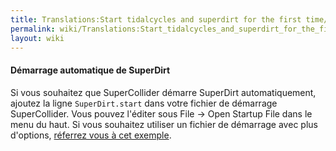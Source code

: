 ```yaml
---
title: Translations:Start tidalcycles and superdirt for the first time/8/fr
permalink: wiki/Translations:Start_tidalcycles_and_superdirt_for_the_first_time/8/fr/
layout: wiki
---
```


#### Démarrage automatique de SuperDirt

Si vous souhaitez que SuperCollider démarre SuperDirt automatiquement,
ajoutez la ligne `SuperDirt.start` dans votre fichier de démarrage
SuperCollider. Vous pouvez l'éditer sous File -&gt; Open Startup File
dans le menu du haut. Si vous souhaitez utiliser un fichier de démarrage
avec plus d'options, [réferrez vous à cet
exemple](https://github.com/musikinformatik/SuperDirt/blob/master/superdirt_startup.scd).
